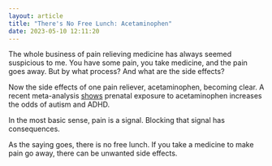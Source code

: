 ```yaml
---
layout: article
title: "There's No Free Lunch: Acetaminophen"
date: 2023-05-10 12:11:20
---
```

T﻿he whole business of pain relieving medicine has always seemed suspicious to me.  You have some pain, you take medicine, and the pain goes away.  But by what process?  And what are the side effects?

N﻿ow the side effects of one pain reliever, acetaminophen, becoming clear.  A recent meta-analysis [shows](https://pubmed.ncbi.nlm.nih.gov/34046850/) prenatal exposure to acetaminophen increases the odds of autism and ADHD.

I﻿n the most basic sense, pain is a signal.  Blocking that signal has consequences.

A﻿s the saying goes, there is no free lunch.  If you take a medicine to make pain go away, there can be unwanted side effects.